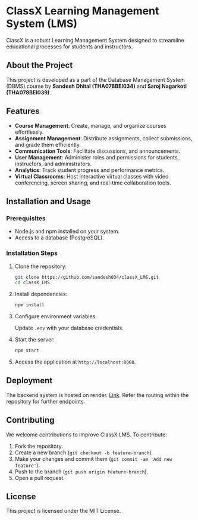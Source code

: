 # ClassX Learning Management System (LMS)

ClassX is a robust Learning Management System designed to streamline educational processes for students and instructors.
## About the Project

This project is developed as a part of the Database Management System (DBMS) course by **Sandesh Dhital (THA078BEI034)** and **Saroj Nagarkoti (THA078BEI039)**.

## Features

- **Course Management**: Create, manage, and organize courses effortlessly.
- **Assignment Management**: Distribute assignments, collect submissions, and grade them efficiently.
- **Communication Tools**: Facilitate discussions, and announcements.
- **User Management**: Administer roles and permissions for students, instructors, and administrators.
- **Analytics**: Track student progress and performance metrics.
- **Virtual Classrooms**: Host interactive virtual classes with video conferencing, screen sharing, and real-time collaboration tools.

## Installation and Usage

### Prerequisites

- Node.js and npm installed on your system.
- Access to a database (PostgreSQL).

### Installation Steps

1. Clone the repository:

   ```sh
   git clone https://github.com/sandesh034/classX_LMS.git
   cd classX_LMS
   ```

2. Install dependencies:

   ```sh
   npm install
   ```

3. Configure environment variables:

   Update `.env` with your database credentials.

4. Start the server:

   ```sh
   npm start
   ```

5. Access the application at `http://localhost:8000`.

## Deployment

The backend system is hosted on render. [Link](https://classx-lms.onrender.com/api/v1/course/list). Refer the routing within the repository for further endpoints.
  
## Contributing

We welcome contributions to improve ClassX LMS. To contribute:

1. Fork the repository.
2. Create a new branch (`git checkout -b feature-branch`).
3. Make your changes and commit them (`git commit -am 'Add new feature'`).
4. Push to the branch (`git push origin feature-branch`).
5. Open a pull request.

## License

This project is licensed under the MIT License. 

